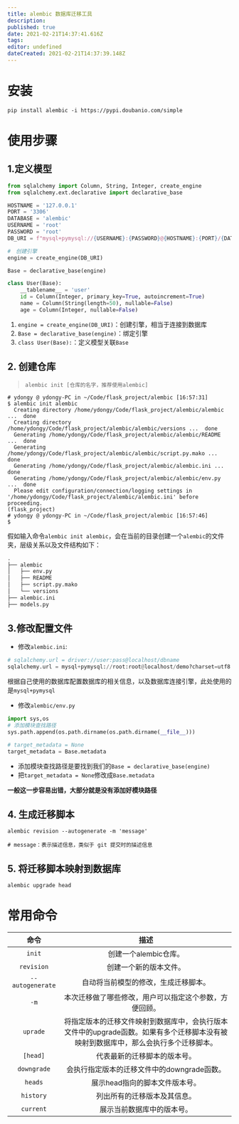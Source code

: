 ```yaml
---
title: alembic 数据库迁移工具
description: 
published: true
date: 2021-02-21T14:37:41.616Z
tags: 
editor: undefined
dateCreated: 2021-02-21T14:37:39.148Z
---
```


# 安装
```shell
pip install alembic -i https://pypi.doubanio.com/simple
```

# 使用步骤

## 1.定义模型

```python
from sqlalchemy import Column, String, Integer, create_engine
from sqlalchemy.ext.declarative import declarative_base

HOSTNAME = '127.0.0.1'
PORT = '3306'
DATABASE = 'alembic'
USERNAME = 'root'
PASSWORD = 'root'
DB_URI = f"mysql+pymysql://{USERNAME}:{PASSWORD}@{HOSTNAME}:{PORT}/{DATABASE}?charset=utf8"

#　创建引擎
engine = create_engine(DB_URI)

Base = declarative_base(engine)

class User(Base):
    __tablename__ = 'user'
    id = Column(Integer, primary_key=True, autoincrement=True)
    name = Column(String(length=50), nullable=False)
    age = Column(Integer, nullable=False)
```
1. `engine = create_engine(DB_URI)`：创建引擎，相当于连接到数据库
2. `Base = declarative_base(engine)`：绑定引擎
3. `class User(Base):`：定义模型关联`Base`


## 2. 创建仓库

> `alembic init [仓库的名字，推荐使用alembic]`

```shell
# ydongy @ ydongy-PC in ~/Code/flask_project/alembic [16:57:31]
$ alembic init alembic
  Creating directory /home/ydongy/Code/flask_project/alembic/alembic ...  done
  Creating directory /home/ydongy/Code/flask_project/alembic/alembic/versions ...  done
  Generating /home/ydongy/Code/flask_project/alembic/alembic/README ...  done
  Generating /home/ydongy/Code/flask_project/alembic/alembic/script.py.mako ...  done
  Generating /home/ydongy/Code/flask_project/alembic/alembic.ini ...  done
  Generating /home/ydongy/Code/flask_project/alembic/alembic/env.py ...  done
  Please edit configuration/connection/logging settings in '/home/ydongy/Code/flask_project/alembic/alembic.ini' before proceeding.
(flask_project)
# ydongy @ ydongy-PC in ~/Code/flask_project/alembic [16:57:46]
$
```

假如输入命令`alembic init alembic`，会在当前的目录创建一个`alembic`的文件夹，层级关系以及文件结构如下：
```python
.
├── alembic
│   ├── env.py
│   ├── README
│   ├── script.py.mako
│   └── versions
├── alembic.ini
├── models.py
```

## 3.修改配置文件
- 修改`alembic.ini`:

```python
# sqlalchemy.url = driver://user:pass@localhost/dbname
sqlalchemy.url = mysql+pymysql://root:root@localhost/demo?charset=utf8
```
根据自己使用的数据库配置数据库的相关信息，以及数据库连接引擎，此处使用的是`mysql+pymysql`

- 修改`alembic/env.py`

```python
import sys,os
# 添加模块查找路径
sys.path.append(os.path.dirname(os.path.dirname(__file__)))

# target_metadata = None
target_metadata = Base.metadata
```
-  添加模块查找路径是要找到我们的`Base = declarative_base(engine)`
-  把`target_metadata = None`修改成`Base.metadata`

**一般这一步容易出错，大部分就是没有添加好模块路径**


## 4. 生成迁移脚本
```shell
alembic revision --autogenerate -m 'message'

# message：表示描述信息，类似于 git 提交时的描述信息
```

## 5. 将迁移脚本映射到数据库
```shell
alembic upgrade head
```

# 常用命令

|       命令       |                             描述                             |
| :--------------: | :----------------------------------------------------------: |
|      `init`      |                    创建一个alembic仓库。                     |
|    `revision`    |                    创建一个新的版本文件。                    |
| `--autogenerate` |             自动将当前模型的修改，生成迁移脚本。             |
|       `-m`       |    本次迁移做了哪些修改，用户可以指定这个参数，方便回顾。    |
|     `uprade`     | 将指定版本的迁移文件映射到数据库中，会执行版本文件中的upgrade函数。如果有多个迁移脚本没有被映射到数据库中，那么会执行多个迁移脚本。 |
|     `[head]`     |                 代表最新的迁移脚本的版本号。                 |
|   `downgrade`    |         会执行指定版本的迁移文件中的downgrade函数。          |
|     `heads`      |                展示head指向的脚本文件版本号。                |
|    `history`     |                 列出所有的迁移版本及其信息。                 |
|    `current`     |                  展示当前数据库中的版本号。                  |
